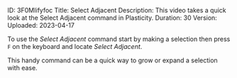 ID: 3F0MIifyfoc
Title: Select Adjacent
Description: This video takes a quick look at the Select Adjacent command in Plasticity.
Duration: 30
Version: 
Uploaded: 2023-04-17

To use the *Select Adjacent* command start by making a selection then press `F` on the keyboard and locate *Select Adjacent*.

This handy command can be a quick way to grow or expand a selection with ease.
